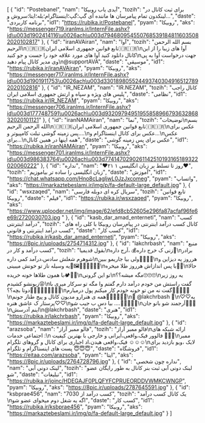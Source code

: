[
  {
    "id": "Postebanel",
    "nam": "آیدی یاب روبیکا",
    "tozih": "برای ثبت کانال در لینکدون تمام پیامرسان ها ماننده آی گپ؛گپ؛اینستاگرام؛بله؛ایتا؛سروش و...",
    "daste": "برنامه کاربردی",
    "id1": "https://rubika.ir/Postebanel",
    "pyam": "روبیکا",
    "aks": "https://messenger719.iranlms.ir/InternFile.ashx?id\u003d1902414116\u0026ach\u003d7946809545507685391848116035082020102817"
  },
  {
    "id": "iranAVAiran",
    "nam": "آوا",
    "tozih": "بسم الله الرحمن الرحیم\n🇮🇷🇮🇷تابع قوانین جمهوری اسلامی ایران🇮🇷🇮🇷\nآوا های زیبا را از این کانال دانلود کنید آوا های مورد علاقه خود را جست و جو کنید\nجهت درخواست آوا به پی وی مدیر کانال پیام دهید\n@supportAVA",
    "daste": "موسیقی",
    "id1": "https://rubika.ir/iranAVAiran",
    "pyam": "روبیکا",
    "aks": "https://messenger717.iranlms.ir/InternFile.ashx?id\u003d1901911753\u0026ach\u003d3301898055244937403049165127892020102816"
  },
  {
    "id": "IR_NEZAM",
    "nam": "IR.NEZAM",
    "tozih": "کانال راجب پلیس های ویژه و سپاه و ارتش جمهوری اسلامی ایران",
    "daste": "نظامی",
    "id1": "https://rubika.ir/IR_NEZAM",
    "pyam": "روبیکا",
    "aks": "https://messenger706.iranlms.ir/InternFile.ashx?id\u003d1777487591\u0026ach\u003d9320979495195585896679363286832020101121"
  },
  {
    "id": "iranNAMAiran",
    "nam": "نما",
    "tozih": "توضیحات\nبسم الله الرحمن الرحیم\n🇮🇷🇮🇷تابع قوانین جمهوری اسلامی ایران🇮🇷🇮🇷\nعکس برای پس زمینه گوشی تبلت کامپیوتر و....\nعکس برای کانال اینستاگرام و...\nعکس برای...\nهمه اینها در همین کانال",
    "daste": "عکس برای پس زمینه گوشی",
    "id1": "https://rubika.ir/iranNAMAiran",
    "pyam": "روبیکا",
    "aks": "https://messenger701.iranlms.ir/InternFile.ashx?id\u003d986383764\u0026ach\u003d7741470290261142510193165189322020060222"
  },
  {
    "id": "نداره",
    "nam": "❤️۲۱ روز تا تسلط بر زبان انگلیسی ۱❤️",
    "tozih": "زبان انگلیسی را ساده تر بیاموزیم",
    "daste": "آموزش",
    "id1": "https://chat.whatsapp.com/Hno8cLagljwL0JzJxcomeg",
    "pyam": "واتساپ",
    "aks": "https://markaztebeslami.ir/img/p/fa-default-large_default.jpg"
  },
  {
    "id": "wsxzaqed",
    "nam": "سریال کره ای دوبله فارسی",
    "tozih": "تابع قوانین روبیکا",
    "daste": "فیلم",
    "id1": "https://rubika.ir/wsxzaqed",
    "pyam": "روبیکا",
    "aks": "https://www.uplooder.net/img/image/62/efd8cb52605e296fa87acfaf96fe6e69/2720030703.jpg "
  },
  {
    "id": "kasb_dar_amad_enterneti",
    "nam": "کسب درآمد اینترنتی",
    "tozih": "کانال کسب درآمد اینترنتی در پیام‌رسان روبیکا با کلی راه های کسب درآمد اینترنتی و قانونی",
    "daste": "کسب کار",
    "id1": "https://rubika.ir/kasb_dar_amad_enterneti",
    "pyam": "روبیکا",
    "aks": "https://8pic.ir/uploads/2754714312.jpg"
  },
  {
    "id": "lakchrbash",
    "nam": "منبع کسب درآمد و کار در",
    "tozih": "بقول قدیمیا\nزنی ک خرج داره💰 ،اَرج داره👸\nبرادر شوهرم شغلش سادس،درآمد کمی داره\nولی بیا جاریمو ببین🧐👀👀👀\nهرروز یه دیزاین و یه وسیله ناز تو خونش میبینی🤨🖼🧶🧸🎁🎀🎃🎄\nبا پس اندازاش هرروز طلا میخره💍💍\nحالا با همون طلاها خونه خریده🏕🏩💒\nتو این گرونی\nمگه میشه؟؟🙄🙄🙄\nیه روز زیر زبونشو کشیدم😝\nگفت راستش من خودم درآمد دارم گفتم وا مگه تو سرکار میری با دوتا بچه؟؟🚶‍♀️🚶‍♀️🚶‍♀️👩‍👧‍👦\nگفت نه من تو خونه خودم کار میکنم پول درمیارم💸💷💶💵💴\nهمه ی هنرارو مدیون کانال و پیج طناز جونم👩‍⚕️👩‍⚕️👩‍⚕️\n🎁 @lakchrbash 👑\n♡♡یه پرستار ک عاشق هنره♡♡\nبیا دس ب جیب شو ....🤑👩‍💻👩‍💻\nاَرجمند شو بانو جان👸👸👸\nاینم آدرسش\n@lakchrbash",
    "daste": "هنری",
    "id1": "https://rubika.ir/lakchrbash",
    "pyam": "روبیکا",
    "aks": "https://markaztebeslami.ir/img/p/fa-default-large_default.jpg"
  },
  {
    "id": "arazsoba",
    "nam": "فالو ممبر آراز",
    "tozih": "فالو ممبر آراز\nارائه شبکه  های اجتماعی خدمات :\n فالوور فیک،واقعی،ایرانی و خارجی با بهترین کیفیت 🤩🤩🤩\nممبر فیک،واقعی هیدن،اد اجباری برای کانال و گروهای تلگرام ☺☺☺\nلایک ،ویو بازدید برای پست های اینستاگرام و تلگرام 😇😇😇",
    "daste": "فروشگاه",
    "id1": "https://eitaa.com/arazsoba",
    "pyam": "ایتا",
    "aks": "https://8pic.ir/uploads/2764728796.jpg"
  },
  {
    "id": "نداره چون شخصی",
    "nam": "لینک دونی آبی",
    "tozih": "لینک دونی آبی ثبت بنر کانال به طور رایگان عضو شو",
    "daste": "تبلیغات",
    "id1": "https://rubika.ir/joinc/HDEGAJF0PLQFYFCPRUEORDDVWMKCWNGP",
    "pyam": "روبیکا",
    "aks": "https://8pic.ir/uploads/2787645591.jpg"
  },
  {
    "id": "ksbprae456",
    "nam": "کسب درآمد از 7030",
    "tozih": "یک کانال کسب درآمد \nاگه یه شغل دوم میخوای عضو شو",
    "daste": "کسب کار",
    "id1": "https://rubika.ir/ksbprae456",
    "pyam": "روبیکا",
    "aks": "https://markaztebeslami.ir/img/p/fa-default-large_default.jpg"
  }
]
